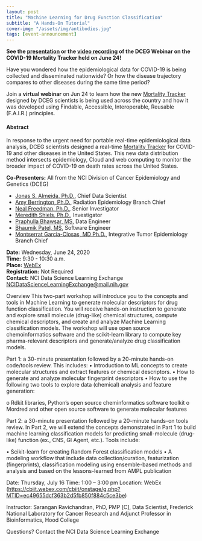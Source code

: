 ```yaml
---
layout: post
title: "Machine Learning for Drug Function Classification"
subtitle: "A Hands-On Tutorial"
cover-img: "/assets/img/antibodies.jpg"
tags: [event-announcement]
---
```


**See the [presentation](https://teams.microsoft.com/l/file/4B178D0C-17D2-41A2-8254-73261521D617?tenantId=14b77578-9773-42d5-8507-251ca2dc2b06&fileType=pdf&objectUrl=https%3A%2F%2Fnih.sharepoint.com%2Fsites%2FNCI-DataScienceLearningExchange%2FShared%20Documents%2FGeneral%2Fmortality%20tracker%20presentation%20June%2024%202020.pdf&baseUrl=https%3A%2F%2Fnih.sharepoint.com%2Fsites%2FNCI-DataScienceLearningExchange&serviceName=teams&threadId=19:82c18d91721048e7a69516e155ac554a@thread.skype&groupId=ac0387a5-f532-4379-a234-73eca4399e11) or the [video recording](https://www.youtube.com/watch?v=laLFScHd914&feature=youtu.be) of the DCEG Webinar on the COVID-19 Mortality Tracker held on June 24!**

Have you wondered how the epidemiological data for COVID-19 is being collected and disseminated nationwide? Or how the disease trajectory compares to other diseases during the same time period?

Join a **virtual webinar** on Jun 24 to learn how the new [Mortality Tracker](https://episphere.github.io/mortalitytracker) designed by DCEG scientists is being used across the country and how it was developed using Findable, Accessible, Interoperable, Reusable (F.A.I.R.) principles.

#### Abstract

In response to the urgent need for portable real-time epidemiological data analysis, DCEG scientists designed a real-time [Mortality Tracker](https://episphere.github.io/mortalitytracker) for COVID-19 and other diseases in the United States. This new data distribution method intersects epidemiology, Cloud and web computing to monitor the broader impact of COVID-19 on death rates across the United States.

**Co-Presenters:** All from the NCI Division of Cancer Epidemiology and Genetics (DCEG)

- [Jonas S. Almeida, Ph.D.](https://dceg.cancer.gov/about/staff-directory/almeida-jonas), Chief Data Scientist
- [Amy Berrington, Ph.D.](https://dceg.cancer.gov/about/staff-directory/berrington-amy), Radiation Epidemiology Branch Chief
- [Neal Freedman, Ph.D.](https://dceg.cancer.gov/about/staff-directory/freedman-neal), Senior Investigator
- [Meredith Shiels, Ph.D.](https://dceg.cancer.gov/about/staff-directory/shiels-meredith), Investigator
- [Praphulla Bhawsar, MS](https://github.com/PrafulB), Data Engineer
- [Bhaumik Patel, MS](https://github.com/bhaumik55231), Software Engineer
- [Montserrat Garcia-Closas, MD Ph.D.](https://dceg.cancer.gov/about/staff-directory/garcia-closas-montserrat), Integrative Tumor
  Epidemiology Branch Chief

**Date:** Wednesday, June 24, 2020  
**Time:** 9:30 - 10:30 a.m.  
**Place:** [WebEx](https://cbiit.webex.com/mw3300/mywebex/default.do?service=1&siteurl=cbiit&nomenu=false&main_url=%2Fmc3300%2Fmeetingcenter%2Fdefault.do%3Fsiteurl%3Dcbiit%26rnd%3D8399572561%26main_url%3D%252Fmc3300%252Fe.do%253Fsiteurl%253Dcbiit%2526AT%253DMI%2526EventID%253D1012840757%2526UID%253D528639562%2526Host%253DQUhTSwAAAAR6F3kJQOTuWph39o4hKAsrwgY5GKcGs2ucULrygEuSJy_fR3C6M7FxwTdHxXC24whll_525McO6BGGg_lZCZMn0%2526FrameSet%253D2%2526MTID%253Dm61b8ab64279f870a325d8ae261f47003)  
**Registration:** Not Required  
**Contact:** NCI Data Science Learning Exchange [NCIDataScienceLearningExchange@mail.nih.gov](mailto:NCIDataScienceLearningExchange@mail.nih.gov)  





Overview
This two-part workshop will introduce you to the concepts and tools in Machine Learning to generate molecular descriptors for drug function classification. You will receive hands-on instruction to generate and explore small molecule (drug-like) chemical structures, compute chemical descriptors, and create and analyze Machine Learning classification models. The workshop will use open source chemoinformatics software and the scikit-learn library to compute key pharma-relevant descriptors and generate/analyze drug classification models. 

Part 1: a 30-minute presentation followed by a 20-minute hands-on code/tools review. This includes:
•	Introduction to ML concepts to create molecular structures and extract features or chemical descriptors. 
•	How to generate and analyze molecular fingerprint descriptors
•	 How to use the following two tools to explore data (chemical) analysis and feature generation:

o	Rdkit libraries, Python’s open source cheminformatics software toolkit
o	Mordred and other open source software to generate molecular features

Part 2: a 30-minute presentation followed by a 20-minute hands-on tools review. In Part 2, we will extend the concepts demonstrated in Part 1 to build machine learning classification models for predicting small-molecule (drug-like) function (ex., CNS, GI Agent, etc.). Tools include: 

•	Scikit-learn for creating Random Forest classification models
•	A modeling workflow that include data collection/curation, featurization (fingerprints), classification modeling using ensemble-based methods and analysis and based on the lessons-learned from AMPL publication 


Date: 		Thursday, July 16
Time:		1:00 – 3:00 pm
Location:	WebEx   (https://cbiit.webex.com/cbiit/onstage/g.php?MTID=ec49655dcf363b2d5fb850f884c5ce3be)

Instructor:	Sarangan Ravichandran, PhD, PMP [C], Data Scientist, 
                             Frederick National Laboratory for Cancer Research and Adjunct Professor in 
                             Bioinformatics, Hood College

Questions?	Contact the NCI Data Science Learning Exchange 
